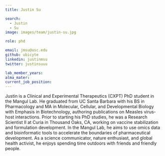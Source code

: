 ```yaml
---
title: Justin Su

search:
  - Justin
  - Su
image: images/team/justin-su.jpg

role: phd

email: jmsu@usc.edu
github: ubicyte
linkedin: justinmsu
twitter: justinsuuu

lab_member_years: 
alma_mater: 
current_job_position: 
---
```


Justin is a Clinical and Experimental Therapeutics (CXPT) PhD student in the Mangul Lab. He graduated from UC Santa Barbara with his BS in Pharmacology and MA in Molecular, Cellular, and Developmental Biology with Emphasis in Biotechnology, authoring publications on Measles virus-host interactions. Prior to starting his PhD studies, he was a Research Scientist II at Curia in Thousand Oaks, CA, working on vaccine stabilization and formulation development. In the Mangul Lab, he aims to use omics data and bioinformatic tools to accelerate the boundaries of pharmaceutical development. As a science communicator, nature enthusiast, and global health activist, he enjoys spending time outdoors with friends and friendly people.
